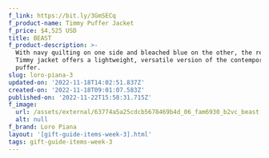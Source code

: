 ```yaml
---
f_link: https://bit.ly/3GmSECq
f_product-name: Timmy Puffer Jacket
f_price: $4,525 USD
title: BEAST
f_product-description: >-
  With navy quilting on one side and bleached blue on the other, the reversible
  Timmy jacket offers a lightweight, versatile version of the contemporary
  puffer.
slug: loro-piana-3
updated-on: '2022-11-18T14:02:51.837Z'
created-on: '2022-11-18T09:01:07.583Z'
published-on: '2022-11-22T15:58:31.715Z'
f_image:
  url: /assets/external/63774a5a25cdcb5678469b4d_06_fam6930_b2vc_beast.png
  alt: null
f_brand: Loro Piana
layout: '[gift-guide-items-week-3].html'
tags: gift-guide-items-week-3
---
```



